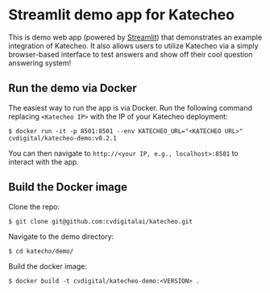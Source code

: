 # Streamlit demo app for Katecheo

This is demo web app (powered by [Streamlit](https://streamlit.io)) that demonstrates an example integration of Katecheo. It also allows users to utilize Katecheo via a simply browser-based interface to test answers and show off their cool question answering system!

## Run the demo via Docker

The easiest way to run the app is via Docker. Run the following command replacing `<Katecheo IP>` with the IP of your Katecheo deployment:

```
$ docker run -it -p 8501:8501 --env KATECHEO_URL="<KATECHEO URL>" cvdigital/katecheo-demo:v0.2.1
```

You can then navigate to `http://<your IP, e.g., localhost>:8501` to interact with the app.

## Build the Docker image

Clone the repo:

```sh
$ git clone git@github.com:cvdigitalai/katecheo.git
```

Navigate to the demo directory:

```
$ cd katecho/demo/
```

Build the docker image:

```
$ docker build -t cvdigital/katecheo-demo:<VERSION> .
```
